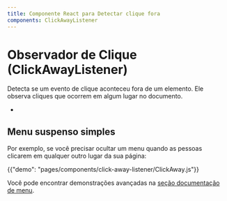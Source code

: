 ```yaml
---
title: Componente React para Detectar clique fora
components: ClickAwayListener
---
```


# Observador de Clique (ClickAwayListener)

<p class="description">Detecta se um evento de clique aconteceu fora de um elemento. Ele observa cliques que ocorrem em algum lugar no documento.</p>

- 

## Menu suspenso simples

Por exemplo, se você precisar ocultar um menu quando as pessoas clicarem em qualquer outro lugar da sua página:

{{"demo": "pages/components/click-away-listener/ClickAway.js"}}

Você pode encontrar demonstrações avançadas na [seção documentação de menu](/components/menus/#menulist-composition).